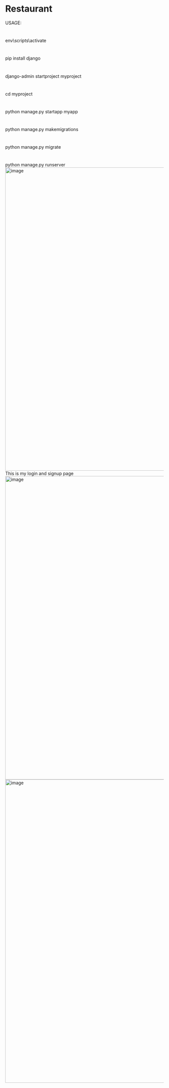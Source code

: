 # Restaurant
USAGE:
# 
env\scripts\activate
# 
pip install django
# 
django-admin startproject myproject
#
cd myproject
#
python manage.py startapp myapp
#
python manage.py makemigrations
#
python manage.py migrate
#
python manage.py runserver
<img width="960" alt="image" src="https://github.com/ElnurAliyev07/Restaurant/assets/115114253/6a05fc01-8908-4eca-ad63-0c5ab8192cc2">
This is my login and signup page
<img width="960" alt="image" src="https://github.com/ElnurAliyev07/Restaurant/assets/115114253/c4f6baa5-64a8-4338-b767-43434b3c00cc">
<img width="960" alt="image" src="https://github.com/ElnurAliyev07/Restaurant/assets/115114253/d7add2bb-e630-4141-9400-c5a87c6e8696">
